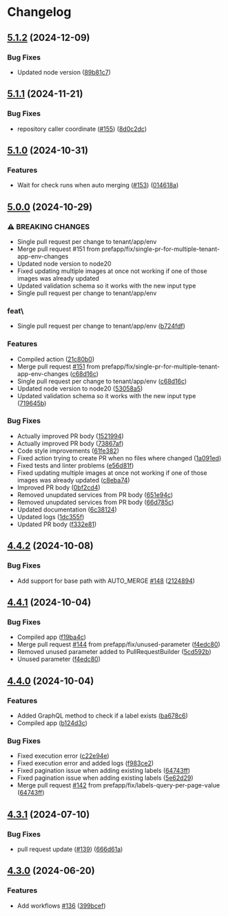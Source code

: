 # Changelog

## [5.1.2](https://github.com/prefapp/action-state-repo-update-image/compare/v5.1.1...v5.1.2) (2024-12-09)


### Bug Fixes

* Updated node version ([89b81c7](https://github.com/prefapp/action-state-repo-update-image/commit/89b81c7f23752d5c61a923020bc63a686de20490))

## [5.1.1](https://github.com/prefapp/action-state-repo-update-image/compare/v5.1.0...v5.1.1) (2024-11-21)


### Bug Fixes

* repository caller coordinate ([#155](https://github.com/prefapp/action-state-repo-update-image/issues/155)) ([8d0c2dc](https://github.com/prefapp/action-state-repo-update-image/commit/8d0c2dc6840369b8588e69bd0edc47508d9753d6))

## [5.1.0](https://github.com/prefapp/action-state-repo-update-image/compare/v5.0.0...v5.1.0) (2024-10-31)


### Features

* Wait for check runs when auto merging ([#153](https://github.com/prefapp/action-state-repo-update-image/issues/153)) ([014618a](https://github.com/prefapp/action-state-repo-update-image/commit/014618a60af45180fd1b9913470074e8281a1f45))

## [5.0.0](https://github.com/prefapp/action-state-repo-update-image/compare/v4.4.2...v5.0.0) (2024-10-29)


### ⚠ BREAKING CHANGES

* Single pull request per change to tenant/app/env
* Merge pull request #151 from prefapp/fix/single-pr-for-multiple-tenant-app-env-changes
* Updated node version to node20
* Fixed updating multiple images at once not working if one of those images was already updated
* Updated validation schema so it works with the new input type
* Single pull request per change to tenant/app/env

### feat\

* Single pull request per change to tenant/app/env ([b724fdf](https://github.com/prefapp/action-state-repo-update-image/commit/b724fdfbf5b4b1584358c416395a29fb8b3dc845))


### Features

* Compiled action ([21c80b0](https://github.com/prefapp/action-state-repo-update-image/commit/21c80b08f2437ff66bf0ecd78353f01cccef8c0e))
* Merge pull request [#151](https://github.com/prefapp/action-state-repo-update-image/issues/151) from prefapp/fix/single-pr-for-multiple-tenant-app-env-changes ([c68d16c](https://github.com/prefapp/action-state-repo-update-image/commit/c68d16c6f6fee4b82f84757a84e46d471319d097))
* Single pull request per change to tenant/app/env ([c68d16c](https://github.com/prefapp/action-state-repo-update-image/commit/c68d16c6f6fee4b82f84757a84e46d471319d097))
* Updated node version to node20 ([53058a5](https://github.com/prefapp/action-state-repo-update-image/commit/53058a5f4b4f14107b95f70b924442ec44a19dac))
* Updated validation schema so it works with the new input type ([719645b](https://github.com/prefapp/action-state-repo-update-image/commit/719645bb1983e916a0ab58cc23a6271bde71962d))


### Bug Fixes

* Actually improved PR body ([1521994](https://github.com/prefapp/action-state-repo-update-image/commit/1521994ecd462699e550f4bca2843a488f7c4a20))
* Actually improved PR body ([73867af](https://github.com/prefapp/action-state-repo-update-image/commit/73867af678f094e11e6218eeb80270fb36d910f1))
* Code style improvements ([61fe382](https://github.com/prefapp/action-state-repo-update-image/commit/61fe382c9fa16856e18dbd38c33b052124c70d3c))
* Fixed action trying to create PR when no files where changed ([1a091ed](https://github.com/prefapp/action-state-repo-update-image/commit/1a091ed15c2e8d6cd3da931ae9ed3f7410c8e647))
* Fixed tests and linter problems ([e56d81f](https://github.com/prefapp/action-state-repo-update-image/commit/e56d81f30e06af2626768d959ac5dce1416d6f40))
* Fixed updating multiple images at once not working if one of those images was already updated ([c8eba74](https://github.com/prefapp/action-state-repo-update-image/commit/c8eba7495c2b1a3d26fdf2be05094f380b8c0d80))
* Improved PR body ([0bf2cd4](https://github.com/prefapp/action-state-repo-update-image/commit/0bf2cd4c35d1fd5decfedcde22e08756c3f56c70))
* Removed unupdated services from PR body ([651e94c](https://github.com/prefapp/action-state-repo-update-image/commit/651e94c6f59a66ee802c6d9b97a0b4f31264966c))
* Removed unupdated services from PR body ([66d785c](https://github.com/prefapp/action-state-repo-update-image/commit/66d785c5c49bb099639af66f3f7bfe1b39013a9e))
* Updated documentation ([6c38124](https://github.com/prefapp/action-state-repo-update-image/commit/6c38124bed7e893271e8c2cb03d2942339a02c25))
* Updated logs ([1dc355f](https://github.com/prefapp/action-state-repo-update-image/commit/1dc355f5d54e209247cc9e38ffc370cccf99fccd))
* Updated PR body ([f332e81](https://github.com/prefapp/action-state-repo-update-image/commit/f332e816498faefd578ed8a740a372c6ea9d9697))

## [4.4.2](https://github.com/prefapp/action-state-repo-update-image/compare/v4.4.1...v4.4.2) (2024-10-08)


### Bug Fixes

* Add support for base path with AUTO_MERGE [#148](https://github.com/prefapp/action-state-repo-update-image/issues/148) ([2124894](https://github.com/prefapp/action-state-repo-update-image/commit/21248942790692ef27b36309fcaac42edb9e269f))

## [4.4.1](https://github.com/prefapp/action-state-repo-update-image/compare/v4.4.0...v4.4.1) (2024-10-04)


### Bug Fixes

* Compiled app ([f19ba4c](https://github.com/prefapp/action-state-repo-update-image/commit/f19ba4c6396fcc6ecb0ac7ab795be724ad91336f))
* Merge pull request [#144](https://github.com/prefapp/action-state-repo-update-image/issues/144) from prefapp/fix/unused-parameter ([f4edc80](https://github.com/prefapp/action-state-repo-update-image/commit/f4edc806d5f89fcb2f7e80c743877f247e3b6207))
* Removed unused parameter added to PullRequestBuilder ([5cd592b](https://github.com/prefapp/action-state-repo-update-image/commit/5cd592b751ed5e341e097334d47c65afb147515c))
* Unused parameter ([f4edc80](https://github.com/prefapp/action-state-repo-update-image/commit/f4edc806d5f89fcb2f7e80c743877f247e3b6207))

## [4.4.0](https://github.com/prefapp/action-state-repo-update-image/compare/v4.3.1...v4.4.0) (2024-10-04)


### Features

* Added GraphQL method to check if a label exists ([ba678c6](https://github.com/prefapp/action-state-repo-update-image/commit/ba678c65c2050d34073d2ea3fae4e74392515c61))
* Compiled app ([b124d3c](https://github.com/prefapp/action-state-repo-update-image/commit/b124d3cdbee6a5fb11ab053d48dcb0ea716e6135))


### Bug Fixes

* Fixed execution error ([c22e94e](https://github.com/prefapp/action-state-repo-update-image/commit/c22e94e29909b92cba6190a7d88e7ea2f1153b4c))
* Fixed execution error and added logs ([f983ce2](https://github.com/prefapp/action-state-repo-update-image/commit/f983ce2b2f5e8e4e428c89c88447da7224f1d868))
* Fixed pagination issue when adding existing labels ([64743ff](https://github.com/prefapp/action-state-repo-update-image/commit/64743ffb61d8e422497f9c9962298fac2c54a959))
* Fixed pagination issue when adding existing labels ([5e62d29](https://github.com/prefapp/action-state-repo-update-image/commit/5e62d29b99e17876c896fb36ca965b70640265b1))
* Merge pull request [#142](https://github.com/prefapp/action-state-repo-update-image/issues/142) from prefapp/fix/labels-query-per-page-value ([64743ff](https://github.com/prefapp/action-state-repo-update-image/commit/64743ffb61d8e422497f9c9962298fac2c54a959))

## [4.3.1](https://github.com/prefapp/action-state-repo-update-image/compare/v4.3.0...v4.3.1) (2024-07-10)


### Bug Fixes

* pull request update ([#139](https://github.com/prefapp/action-state-repo-update-image/issues/139)) ([666d61a](https://github.com/prefapp/action-state-repo-update-image/commit/666d61a8435e47e9f985600817064fe255f4f4d8))

## [4.3.0](https://github.com/prefapp/action-state-repo-update-image/compare/v4.2.0...v4.3.0) (2024-06-20)


### Features

* Add workflows [#136](https://github.com/prefapp/action-state-repo-update-image/issues/136) ([399bcef](https://github.com/prefapp/action-state-repo-update-image/commit/399bcef23f3a55cee57ba83c1ac1041a4279c0ac))
